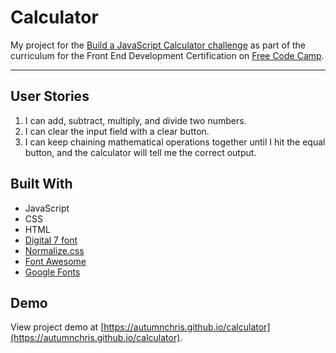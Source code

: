 # Calculator

My project for the [Build a JavaScript Calculator challenge](https://www.freecodecamp.org/challenges/build-a-javascript-calculator) as part of the curriculum for the Front End Development Certification on [Free Code Camp](https://www.freecodecamp.org).

---

## User Stories
1. I can add, subtract, multiply, and divide two numbers.
2. I can clear the input field with a clear button.
3. I can keep chaining mathematical operations together until I hit the equal button, and the calculator will tell me the correct output.

## Built With
* JavaScript
* CSS
* HTML
* [Digital 7 font](https://www.dafont.com/digital-7.font)
* [Normalize.css](http://necolas.github.io/normalize.css)
* [Font Awesome](https://fontawesome.com)
* [Google Fonts](https://fonts.google.com)

## Demo

View project demo at [https://autumnchris.github.io/calculator](https://autumnchris.github.io/calculator).
